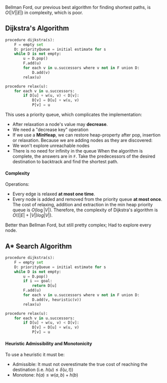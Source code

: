 Bellman Ford, our previous best algorithm for finding shortest paths, is $O(|V||E|)$ in complexity, which is poor. 
## Dijkstra's Algorithm
```python
procedure dijkstra(s):
	F = empty set
	D: priorityQueue = initial estimate for s
	while D is not empty:
		u = D.pop()
		F.add(u)
		for each v in u.successors where v not in F union D:
			D.add(v)
		relax(u)

procedure relax(u):
	for each v in u.successors:
		if D[u] + w(u, v) < D[v]:
			D[v] = D[u] + w(u, v)
			P[v] = u
```
This uses a priority queue, which complicates the implementation:
- After relaxation a node's value may **decrease**.
- We need a "decrease key" operation
- If we use a **MinHeap**, we can restore heap-property after pop, insertion or relaxation.
Because we are adding nodes as they are discovered:
- We won't explore unreachable nodes
- There is no need for infinity in the queue
When the algorithm is complete, the answers are in `F`. Take the predecessors of the desired destination to backtrack and find the shortest path.
#### Complexity
Operations:
- Every edge is relaxed **at most one time**.
- Every node is added and removed from the priority queue **at most once**.
The cost of relaxing, addition and extraction in the min heap priority queue is $O(\log|V|)$.
Therefore, the complexity of Dijkstra's algorithm is $O((|E| + |V|)log|V|)$.

Better than Bellman Ford, but still pretty complex; Had to explore every node.
## A* Search Algorithm
```python
procedure dijkstra(s):
	F = empty set
	D: priorityQueue = initial estimate for s
	while D is not empty:
		u = D.pop()
		if i == goal:
			return D[u]
		F.add(u)
		for each v in u.successors where v not in F union D:
			D.add(v, heuristic(v))
		relax(u)

procedure relax(u):
	for each v in u.successors:
		if D[u] + w(u, v) < D[v]:
			D[v] = D[u] + w(u, v)
			P[v] = u
```

#### Heuristic Admissibility and Monotonicity
To use a heuristic it must be:
- Admissible: It must not overestimate the true cost of reaching the destination (i.e. $h(u) \leq \delta(u, t)$)
- Monotone: $h(a) \leq w(a, b) + h(b)$
